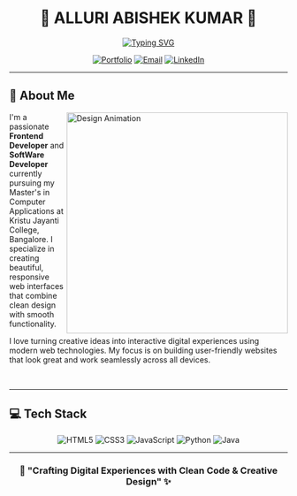 # <div align="center">🌟 **ALLURI ABISHEK KUMAR** 🌟</div>

<div align="center">
  
[![Typing SVG](https://readme-typing-svg.demolab.com?font=Roboto+Slab&size=28&duration=3000&pause=1000&color=6A5ACD&background=00000000&center=true&vCenter=true&multiline=true&width=700&height=100&lines=💻;🎨✨+Creative+Web+Solutions)](https://git.io/typing-svg)

</div>

<div align="center">

[![Portfolio](https://img.shields.io/badge/🌐_Portfolio-Visit_Now-6A5ACD?style=for-the-badge)](https://portfolio-abi.onrender.com/)
[![Email](https://img.shields.io/badge/📧_Email-Contact-FF6B6B?style=for-the-badge)](mailto:24mcab07@kristujayanti.com)
[![LinkedIn](https://img.shields.io/badge/💼_LinkedIn-Connect-0077B5?style=for-the-badge&logo=linkedin)](https://in.linkedin.com/in/alluri-abishek-kumar)

</div>

---

## 🎯 **About Me**

<img align="right" alt="Design Animation" width="400" src="https://user-images.githubusercontent.com/74038190/212257467-871d32b7-e401-42e8-a166-fcfd7baa4c6b.gif">

I'm a passionate **Frontend Developer** and **SoftWare Developer** currently pursuing my Master's in Computer Applications at Kristu Jayanti College, Bangalore. I specialize in creating beautiful, responsive web interfaces that combine clean design with smooth functionality.

I love turning creative ideas into interactive digital experiences using modern web technologies. My focus is on building user-friendly websites that look great and work seamlessly across all devices.

<br clear="right"/>

---

## 💻 **Tech Stack**

<div align="center">

![HTML5](https://img.shields.io/badge/HTML5-E34F26?style=for-the-badge&logo=html5&logoColor=white)
![CSS3](https://img.shields.io/badge/CSS3-1572B6?style=for-the-badge&logo=css3&logoColor=white)
![JavaScript](https://img.shields.io/badge/JavaScript-F7DF1E?style=for-the-badge&logo=javascript&logoColor=black)
![Python](https://img.shields.io/badge/Python-3776AB?style=for-the-badge&logo=python&logoColor=white)
![Java](https://img.shields.io/badge/Java-ED8B00?style=for-the-badge&logo=openjdk&logoColor=white)

</div>

---

<div align="center">

### 🚀 **"Crafting Digital Experiences with Clean Code & Creative Design"** ✨


</div>
